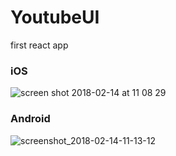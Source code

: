 # YoutubeUI
first react app

### iOS 
![screen shot 2018-02-14 at 11 08 29](https://user-images.githubusercontent.com/16122202/36206118-597029c6-1178-11e8-9822-49b08ef7df01.png)



### Android

![screenshot_2018-02-14-11-13-12](https://user-images.githubusercontent.com/16122202/36206116-53f22bfc-1178-11e8-9ef1-5bf78ef30a63.png=200x100)

